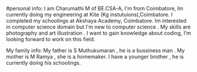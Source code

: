 #personal info:
 I am Charumathi M of BE.CSA-A,
I'm from Coimbatore,
Im currently doing my engineering at Kite (Kg instutuions),Coimbatore.
I completed my schoolings at Akshaya Academy, Coimbatore.
Im interested in computer science domain but I'm new to computer science .
My skills are photography and art illustration .
I want to gain knowledge about coding,
I'm looking forward to work on this field.

My family info:
My father is S Muthukumaran , he is a bussiness man .
My mother is M Ramya , she is a homemaker.
I have a younger brother , he is currently doing his schoolings.







